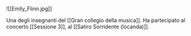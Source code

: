 ![[Emily_Flinn.jpg]]

Una degli insegnanti del [[Gran collegio della musica]].
Ha partecipato al concerto [[Sessione 3]], al [[Satiro Sorridente (locanda)]].
